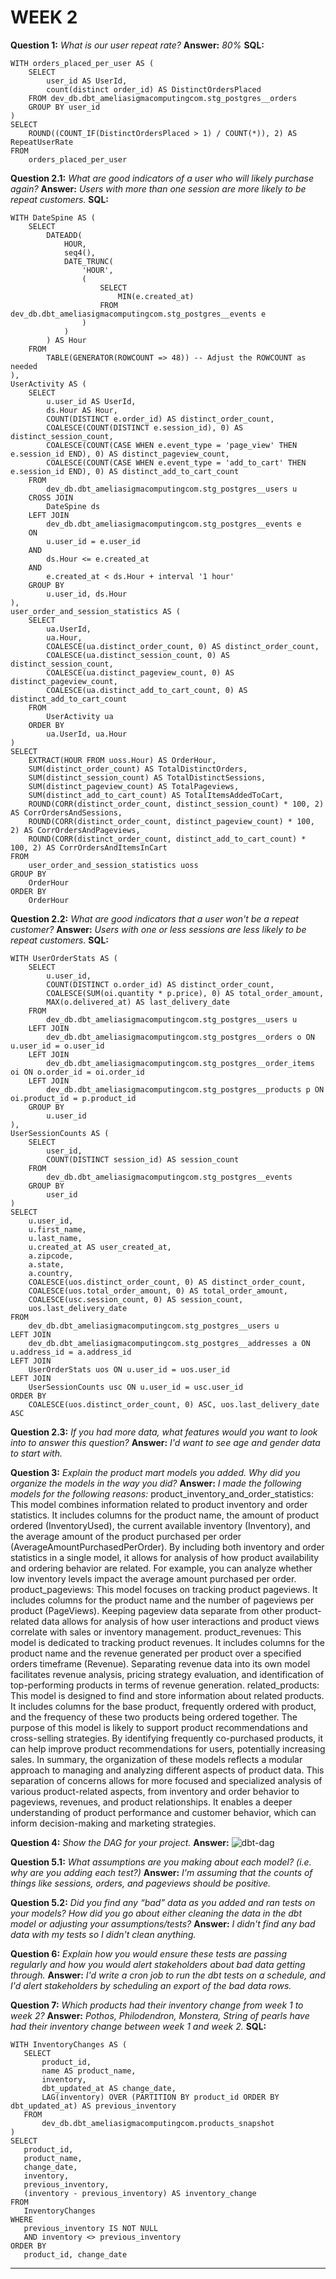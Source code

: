 WEEK 2
==

**Question 1:** *What is our user repeat rate?*
**Answer:** *80%*
**SQL:**

```
WITH orders_placed_per_user AS (
    SELECT
        user_id AS UserId,
        count(distinct order_id) AS DistinctOrdersPlaced
    FROM dev_db.dbt_ameliasigmacomputingcom.stg_postgres__orders
    GROUP BY user_id
)
SELECT
    ROUND((COUNT_IF(DistinctOrdersPlaced > 1) / COUNT(*)), 2) AS RepeatUserRate
FROM
    orders_placed_per_user
```


**Question 2.1:** *What are good indicators of a user who will likely purchase again?*
**Answer:** *Users with more than one session are more likely to be repeat customers.*
**SQL:**

```
WITH DateSpine AS (
    SELECT
        DATEADD(
            HOUR, 
            seq4(), 
            DATE_TRUNC(
                'HOUR', 
                (
                    SELECT 
                        MIN(e.created_at) 
                    FROM dev_db.dbt_ameliasigmacomputingcom.stg_postgres__events e
                )
            )
        ) AS Hour
    FROM
        TABLE(GENERATOR(ROWCOUNT => 48)) -- Adjust the ROWCOUNT as needed
),
UserActivity AS (
    SELECT
        u.user_id AS UserId,
        ds.Hour AS Hour,
        COUNT(DISTINCT e.order_id) AS distinct_order_count,
        COALESCE(COUNT(DISTINCT e.session_id), 0) AS distinct_session_count,
        COALESCE(COUNT(CASE WHEN e.event_type = 'page_view' THEN e.session_id END), 0) AS distinct_pageview_count,
        COALESCE(COUNT(CASE WHEN e.event_type = 'add_to_cart' THEN e.session_id END), 0) AS distinct_add_to_cart_count
    FROM
        dev_db.dbt_ameliasigmacomputingcom.stg_postgres__users u
    CROSS JOIN
        DateSpine ds
    LEFT JOIN
        dev_db.dbt_ameliasigmacomputingcom.stg_postgres__events e
    ON
        u.user_id = e.user_id
    AND
        ds.Hour <= e.created_at
    AND
        e.created_at < ds.Hour + interval '1 hour'
    GROUP BY
        u.user_id, ds.Hour
),
user_order_and_session_statistics AS (
    SELECT
        ua.UserId,
        ua.Hour,
        COALESCE(ua.distinct_order_count, 0) AS distinct_order_count,
        COALESCE(ua.distinct_session_count, 0) AS distinct_session_count,
        COALESCE(ua.distinct_pageview_count, 0) AS distinct_pageview_count,
        COALESCE(ua.distinct_add_to_cart_count, 0) AS distinct_add_to_cart_count
    FROM
        UserActivity ua
    ORDER BY
        ua.UserId, ua.Hour
)
SELECT
    EXTRACT(HOUR FROM uoss.Hour) AS OrderHour,
    SUM(distinct_order_count) AS TotalDistinctOrders,
    SUM(distinct_session_count) AS TotalDistinctSessions,
    SUM(distinct_pageview_count) AS TotalPageviews,
    SUM(distinct_add_to_cart_count) AS TotalItemsAddedToCart,
    ROUND(CORR(distinct_order_count, distinct_session_count) * 100, 2) AS CorrOrdersAndSessions,
    ROUND(CORR(distinct_order_count, distinct_pageview_count) * 100, 2) AS CorrOrdersAndPageviews,
    ROUND(CORR(distinct_order_count, distinct_add_to_cart_count) * 100, 2) AS CorrOrdersAndItemsInCart
FROM
    user_order_and_session_statistics uoss
GROUP BY
    OrderHour
ORDER BY
    OrderHour
```


**Question 2.2:** *What are good indicators that a user won't be a repeat customer?*
**Answer:** *Users with one or less sessions are less likely to be repeat customers.*
**SQL:**

```
WITH UserOrderStats AS (
    SELECT
        u.user_id,
        COUNT(DISTINCT o.order_id) AS distinct_order_count,
        COALESCE(SUM(oi.quantity * p.price), 0) AS total_order_amount,
        MAX(o.delivered_at) AS last_delivery_date
    FROM
        dev_db.dbt_ameliasigmacomputingcom.stg_postgres__users u
    LEFT JOIN
        dev_db.dbt_ameliasigmacomputingcom.stg_postgres__orders o ON u.user_id = o.user_id
    LEFT JOIN
        dev_db.dbt_ameliasigmacomputingcom.stg_postgres__order_items oi ON o.order_id = oi.order_id
    LEFT JOIN
        dev_db.dbt_ameliasigmacomputingcom.stg_postgres__products p ON oi.product_id = p.product_id
    GROUP BY
        u.user_id
),
UserSessionCounts AS (
    SELECT
        user_id,
        COUNT(DISTINCT session_id) AS session_count
    FROM
        dev_db.dbt_ameliasigmacomputingcom.stg_postgres__events
    GROUP BY
        user_id
)
SELECT
    u.user_id,
    u.first_name,
    u.last_name,
    u.created_at AS user_created_at,
    a.zipcode,
    a.state,
    a.country,
    COALESCE(uos.distinct_order_count, 0) AS distinct_order_count,
    COALESCE(uos.total_order_amount, 0) AS total_order_amount,
    COALESCE(usc.session_count, 0) AS session_count,
    uos.last_delivery_date
FROM
    dev_db.dbt_ameliasigmacomputingcom.stg_postgres__users u
LEFT JOIN
    dev_db.dbt_ameliasigmacomputingcom.stg_postgres__addresses a ON u.address_id = a.address_id
LEFT JOIN
    UserOrderStats uos ON u.user_id = uos.user_id
LEFT JOIN
    UserSessionCounts usc ON u.user_id = usc.user_id
ORDER BY
    COALESCE(uos.distinct_order_count, 0) ASC, uos.last_delivery_date ASC
```


**Question 2.3:** *If you had more data, what features would you want to look into to answer this question?*
**Answer:** *I'd want to see age and gender data to start with.*


**Question 3:** *Explain the product mart models you added. Why did you organize the models in the way you did?*
**Answer:** *I made the following models for the following reasons:*
    product_inventory_and_order_statistics:
        This model combines information related to product inventory and order statistics. It includes columns for the product name, the amount of
        product ordered (InventoryUsed), the current available inventory (Inventory), and the average amount of the product purchased per order 
        (AverageAmountPurchasedPerOrder). By including both inventory and order statistics in a single model, it allows for analysis of how product 
        availability and ordering behavior are related. For example, you can analyze whether low inventory levels impact the average amount purchased 
        per order.
   product_pageviews:
        This model focuses on tracking product pageviews. It includes columns for the product name and the number of pageviews per product 
        (PageViews). Keeping pageview data separate from other product-related data allows for analysis of how user interactions and product views 
        correlate with sales or inventory management.
   product_revenues:
        This model is dedicated to tracking product revenues. It includes columns for the product name and the revenue generated per product over a 
        specified orders timeframe (Revenue).
        Separating revenue data into its own model facilitates revenue analysis, pricing strategy evaluation, and identification of top-performing 
        products in terms of revenue generation.
   related_products:
         This model is designed to find and store information about related products. It includes columns for the base product, frequently ordered 
         with product, and the frequency of these two products being ordered together. The purpose of this model is likely to support product 
         recommendations and cross-selling strategies. By identifying frequently co-purchased products, it can help improve product recommendations 
         for users, potentially increasing sales.
 In summary, the organization of these models reflects a modular approach to managing and analyzing different aspects of product data. This 
 separation of concerns allows for more focused and specialized analysis of various product-related aspects, from inventory and order behavior to
 pageviews, revenues, and product relationships. It enables a deeper understanding of product performance and customer behavior, which can inform 
 decision-making and marketing strategies.


 **Question 4:** *Show the DAG for your project.*
 **Answer:**
 ![dbt-dag](https://github.com/ameliahelland/course-dbt-2023/assets/115895001/d38dcb90-7e35-4cdc-94ce-ad4f39a2a2ef)


 **Question 5.1:** *What assumptions are you making about each model? (i.e. why are you adding each test?)*
 **Answer:** *I'm assuming that the counts of things like sessions, orders, and pageviews should be positive.*


 **Question 5.2:** *Did you find any “bad” data as you added and ran tests on your models? How did you go about either cleaning the data in the dbt model or adjusting your assumptions/tests?*
 **Answer:** *I didn't find any bad data with my tests so I didn't clean anything.*


 **Question 6:** *Explain how you would ensure these tests are passing regularly and how you would alert stakeholders about bad data getting through.*
 **Answer:** *I'd write a cron job to run the dbt tests on a schedule, and I'd alert stakeholders by scheduling an export of the bad data rows.*


 **Question 7:** *Which products had their inventory change from week 1 to week 2?*
 **Answer:** *Pothos, Philodendron, Monstera, String of pearls have had their inventory change between week 1 and week 2.*
 **SQL:**

 ```
 WITH InventoryChanges AS (
    SELECT
        product_id,
        name AS product_name,
        inventory,
        dbt_updated_at AS change_date,
        LAG(inventory) OVER (PARTITION BY product_id ORDER BY dbt_updated_at) AS previous_inventory
    FROM
        dev_db.dbt_ameliasigmacomputingcom.products_snapshot
)
SELECT
    product_id,
    product_name,
    change_date,
    inventory,
    previous_inventory,
    (inventory - previous_inventory) AS inventory_change
FROM
    InventoryChanges
WHERE
    previous_inventory IS NOT NULL
    AND inventory <> previous_inventory
ORDER BY
    product_id, change_date
```

------------
